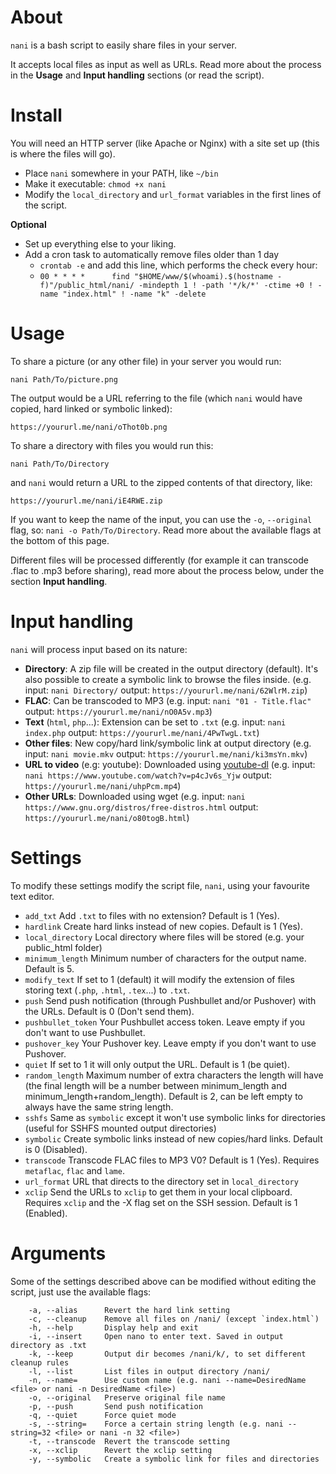 # About
`nani` is a bash script to easily share files in your server.

It accepts local files as input as well as URLs. Read more about the process in the **Usage** and **Input handling** sections (or read the script).

# Install
You will need an HTTP server (like Apache or Nginx) with a site set up (this is where the files will go).

* Place `nani` somewhere in your PATH, like `~/bin`
* Make it executable: `chmod +x nani`
* Modify the `local_directory` and `url_format` variables in the first lines of the script.

**Optional**

* Set up everything else to your liking.
* Add a cron task to automatically remove files older than 1 day
    * `crontab -e` and add this line, which performs the check every hour:
    * `00 * * * *      find "$HOME/www/$(whoami).$(hostname -f)"/public_html/nani/ -mindepth 1 ! -path '*/k/*' -ctime +0 ! -name "index.html" ! -name "k" -delete`

# Usage

To share a picture (or any other file) in your server you would run:

`nani Path/To/picture.png`

The output would be a URL referring to the file (which `nani` would have copied, hard linked or symbolic linked):

`https://yoururl.me/nani/oThot0b.png`

To share a directory with files you would run this:

`nani Path/To/Directory`

and `nani` would return a URL to the zipped contents of that directory, like:

`https://yoururl.me/nani/iE4RWE.zip`

If you want to keep the name of the input, you can use the `-o`, `--original` flag, so: `nani -o Path/To/Directory`. Read more about the available flags at the bottom of this page.

Different files will be processed differently (for example it can transcode .flac to .mp3 before sharing), read more about the process below, under the section **Input handling**.

# Input handling
`nani` will process input based on its nature:

- **Directory**: A zip file will be created in the output directory (default). It's also possible to create a symbolic link to browse the files inside. (e.g. input: `nani Directory/` output: `https://yoururl.me/nani/62WlrM.zip`)
- **FLAC**: Can be transcoded to MP3 (e.g. input: `nani "01 - Title.flac"` output: `https://yoururl.me/nani/nO0A5v.mp3`)
- **Text** (`html`, `php`...): Extension can be set to `.txt` (e.g. input: `nani index.php` output: `https://yoururl.me/nani/4PwTwgL.txt`)
- **Other files**: New copy/hard link/symbolic link at output directory (e.g. input: `nani movie.mkv` output: `https://yoururl.me/nani/ki3msYn.mkv`)
- **URL to video** (e.g: youtube): Downloaded using [youtube-dl](https://github.com/rg3/youtube-dl) (e.g. input: `nani https://www.youtube.com/watch?v=p4cJv6s_Yjw` output: `https://yoururl.me/nani/uhpPcm.mp4`)
- **Other URLs**: Downloaded using wget (e.g. input: `nani https://www.gnu.org/distros/free-distros.html` output: `https://yoururl.me/nani/o80togB.html`)

# Settings
To modify these settings modify the script file, `nani`, using your favourite text editor.

- `add_txt` Add `.txt` to files with no extension? Default is 1 (Yes).
- `hardlink` Create hard links instead of new copies. Default is 1 (Yes).
- `local_directory` Local directory where files will be stored (e.g. your public_html folder)
- `minimum_length` Minimum number of characters for the output name. Default is 5.
- `modify_text` If set to 1 (default) it will modify the extension of files storing text (`.php`, `.html`, `.tex`...) to `.txt`.
- `push` Send push notification (through Pushbullet and/or Pushover) with the URLs. Default is 0 (Don't send them).
- `pushbullet_token` Your Pushbullet access token. Leave empty if you don't want to use Pushbullet.
- `pushover_key` Your Pushover key. Leave empty if you don't want to use Pushover.
- `quiet` If set to 1 it will only output the URL. Default is 1 (be quiet).
- `random_length` Maximum number of extra characters the length will have (the final length will be a number between minimum_length and minimum_length+random_length). Default is 2, can be left empty to always have the same string length.
- `sshfs` Same as `symbolic` except it won't use symbolic links for directories (useful for SSHFS mounted output directories)
- `symbolic` Create symbolic links instead of new copies/hard links. Default is 0 (Disabled).
- `transcode` Transcode FLAC files to MP3 V0? Default is 1 (Yes). Requires `metaflac`, `flac` and `lame`.
- `url_format` URL that directs to the directory set in `local_directory`
- `xclip` Send the URLs to `xclip` to get them in your local clipboard. Requires `xclip` and the -X flag set on the SSH session. Default is 1 (Enabled).

# Arguments
Some of the settings described above can be modified without editing the script, just use the available flags:

```
    -a, --alias      Revert the hard link setting
    -c, --cleanup    Remove all files on /nani/ (except `index.html`)
    -h, --help       Display help and exit
    -i, --insert     Open nano to enter text. Saved in output directory as .txt
    -k, --keep       Output dir becomes /nani/k/, to set different cleanup rules
    -l, --list       List files in output directory /nani/
    -n, --name=      Use custom name (e.g. nani --name=DesiredName <file> or nani -n DesiredName <file>)
    -o, --original   Preserve original file name
    -p, --push       Send push notification
    -q, --quiet      Force quiet mode
    -s, --string=    Force a certain string length (e.g. nani --string=32 <file> or nani -n 32 <file>)
    -t, --transcode  Revert the transcode setting
    -x, --xclip      Revert the xclip setting
    -y, --symbolic   Create a symbolic link for files and directories
```
